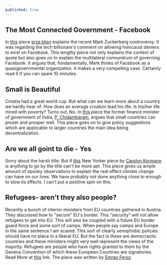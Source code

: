 ```yaml
---
published: true
---
```

## The Most Connected Government - Facebook

In [this](https://www.vox.com/explainers/2018/7/20/17590694/mark-zuckerberg-facebook-holocaust-denial-recode) piece [erza klien](https://www.vox.com/authors/ezra-klein) explains the recent Mark Zuckerberg controversy. It was regarding the tech billionare's comment on allowing holocaust deniers to exist on Facebook. This lengthy piece not only explains the context of quote but also goes on to explain the multilateral connundrum of governing Facebook. It argues that, fundamentally, Mark thinks of Facebook as  a quasigovernmental organization. It makes a very compelling case. Certainly read it if you can spare 10 minutes.

## Small is Beautiful
Croatia had a great world cup. But what can we learn more about a country we hardly hear of. How does an average croation lead his life. Is his/her life mired with poverty? Turns out, No. In [this](https://indianexpress.com/article/opinion/columns/across-the-aisle-france-wins-honours-croatia-wins-hearts-5269344/) piece the former finance minister of government of India, [P. Chidambaram](https://twitter.com/PChidambaram_IN?ref_src=twsrc%5Egoogle%7Ctwcamp%5Eserp%7Ctwgr%5Eauthor), argues that small countries can proser and prosper well. This piece goes on to give policy suggestions which are applicable to larger countries the main idea being decentralization.

## Are we all goint to die - Yes
Sorry about the harsh title. But if [this](https://www.newyorker.com/news/daily-comment/climate-change-and-the-giant-iceberg-off-greenlands-shore) New Yorker piece by [Carolyn Kormann](https://www.newyorker.com/contributors/carolyn-kormann) is anything to go by the title can't be more apt. This piece gives us ample amount of spooky observations to explain the real effect climate change can have on our lives. We have probably not done anything close to enough to slow its effects. I can't put a positive spin on this.

## Refugees- aren't they also people?
Recently a bunch of interior ministers from EU countries gathered in Austria. They discussed how to "secure" EU's border. This "security" will not allow refugees to get into EU. This will also be coupled with a future EU border guard force and some sort of camps. When people say camps and Europe in the same sentence I am scared. This sort of clearly xenophobic policies should have no place in a liberal EU. But the fact is these are democractic countries and these ministers might very well represent the views of the majority. Refugees are people who have rights granted to them by the Geneva Convention of which these European Countries are signatories.
Read More at [this](https://www.thehindu.com/news/international/how-to-keep-refugees-away-asks-europe/article24483540.ece?homepage=true) link. The piece was written by [Emran Feroz](https://www.thehindu.com/profile/author/Emran-Feroz-9243/).

